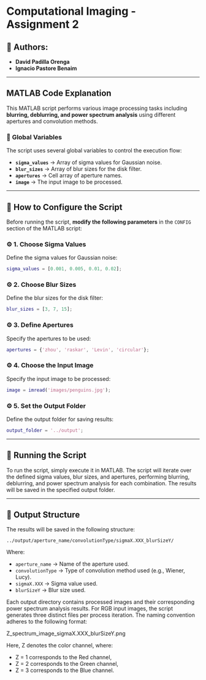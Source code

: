 # Computational Imaging - Assignment 2

## 📌 Authors:
- **David Padilla Orenga**
- **Ignacio Pastore Benaim**

---

##  **MATLAB Code Explanation**

This MATLAB script performs various image processing tasks including **blurring, deblurring, and power spectrum analysis** using different apertures and convolution methods.

### 🔹 **Global Variables**
The script uses several global variables to control the execution flow:

- **`sigma_values`** → Array of sigma values for Gaussian noise.
- **`blur_sizes`** → Array of blur sizes for the disk filter.
- **`apertures`** → Cell array of aperture names.
- **`image`** → The input image to be processed.

---

## 🔹 **How to Configure the Script**
Before running the script, **modify the following parameters** in the `CONFIG` section of the MATLAB script:

### ⚙️ **1. Choose Sigma Values**
Define the sigma values for Gaussian noise:
```matlab
sigma_values = [0.001, 0.005, 0.01, 0.02];
```

### ⚙️ **2. Choose Blur Sizes**
Define the blur sizes for the disk filter:
```matlab
blur_sizes = [3, 7, 15];
```

### ⚙️ **3. Define Apertures**
Specify the apertures to be used:
```matlab
apertures = {'zhou', 'raskar', 'Levin', 'circular'};
```

### ⚙️ **4. Choose the Input Image**
Specify the input image to be processed:
```matlab
image = imread('images/penguins.jpg');
```

### ⚙️ **5. Set the Output Folder**
Define the output folder for saving results:
```matlab
output_folder = '../output';
```

---

## 🔹 **Running the Script**
To run the script, simply execute it in MATLAB. The script will iterate over the defined sigma values, blur sizes, and apertures, performing blurring, deblurring, and power spectrum analysis for each combination. The results will be saved in the specified output folder.

---

## 🔹 **Output Structure**
The results will be saved in the following structure:

```plaintext
../output/aperture_name/convolutionType/sigmaX.XXX_blurSizeY/
```
Where:
- `aperture_name` → Name of the aperture used.
- `convolutionType` → Type of convolution method used (e.g., Wiener, Lucy).
- `sigmaX.XXX` → Sigma value used.
- `blurSizeY` → Blur size used.

Each output directory contains processed images and their corresponding power spectrum analysis results. For RGB input images, the script generates three distinct files per process iteration. The naming convention adheres to the following format:

Z_spectrum_image_sigmaX.XXX_blurSizeY.png

Here, Z denotes the color channel, where:
- Z = 1 corresponds to the Red channel,
- Z = 2 corresponds to the Green channel,
- Z = 3 corresponds to the Blue channel.
